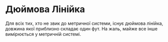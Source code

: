 # Дюймова Лінійка

Для всіх тих, хто не звик до метричної системи, існує дюймова лінійка, довжина
якої приблизно складає один фут. На жаль, майже все інше вимірюється у метричній
системі.
